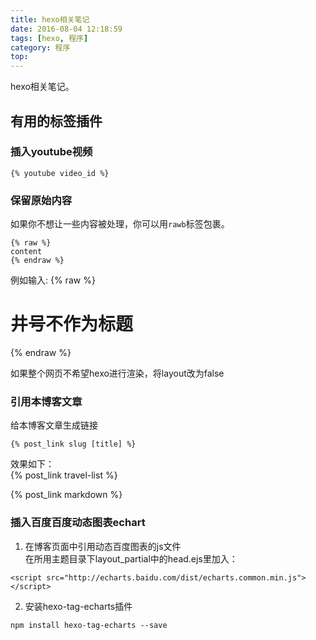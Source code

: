 ```yaml
---
title: hexo相关笔记
date: 2016-08-04 12:18:59
tags: [hexo, 程序]
category: 程序
top:
---
```


hexo相关笔记。

<!-- more -->

## 有用的标签插件
### 插入youtube视频  


```
{% youtube video_id %}
```

### 保留原始内容
如果你不想让一些内容被处理，你可以用`rawb`标签包裹。

```
{% raw %}
content
{% endraw %}
```
例如输入:
{% raw %}
# 井号不作为标题
{% endraw %}

如果整个网页不希望hexo进行渲染，将layout改为false

### 引用本博客文章  
给本博客文章生成链接  
```
{% post_link slug [title] %}
```

效果如下：  
{% post_link travel-list %}<br />

{% post_link markdown %}


### 插入百度百度动态图表echart
1. 在博客页面中引用动态百度图表的js文件  
在所用主题目录下layout\_partial中的head.ejs里加入：
```
<script src="http://echarts.baidu.com/dist/echarts.common.min.js"></script>
```
2. 安装hexo-tag-echarts插件
```
npm install hexo-tag-echarts --save
```




